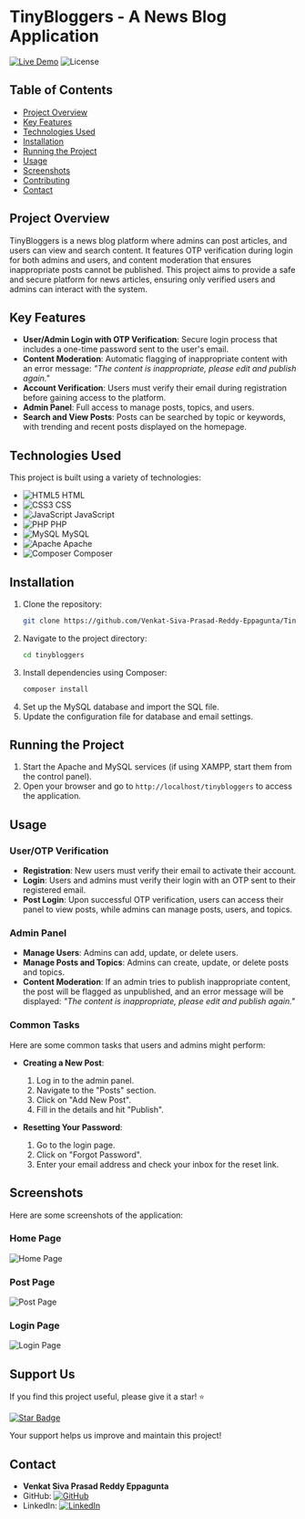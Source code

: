 # TinyBloggers - A News Blog Application

[![Live Demo](https://img.shields.io/badge/Live-Demo-brightgreen)](http://tinyblogger.alchosting.xyz/) ![License](https://img.shields.io/badge/license-MIT-blue)

## Table of Contents
- [Project Overview](#project-overview)
- [Key Features](#key-features)
- [Technologies Used](#technologies-used)
- [Installation](#installation)
- [Running the Project](#running-the-project)
- [Usage](#usage)
- [Screenshots](#screenshots)
- [Contributing](#contributing)
- [Contact](#contact)

## Project Overview
TinyBloggers is a news blog platform where admins can post articles, and users can view and search content. It features OTP verification during login for both admins and users, and content moderation that ensures inappropriate posts cannot be published. This project aims to provide a safe and secure platform for news articles, ensuring only verified users and admins can interact with the system.

## Key Features
- **User/Admin Login with OTP Verification**: Secure login process that includes a one-time password sent to the user's email.
- **Content Moderation**: Automatic flagging of inappropriate content with an error message: _"The content is inappropriate, please edit and publish again."_
- **Account Verification**: Users must verify their email during registration before gaining access to the platform.
- **Admin Panel**: Full access to manage posts, topics, and users.
- **Search and View Posts**: Posts can be searched by topic or keywords, with trending and recent posts displayed on the homepage.

## Technologies Used

This project is built using a variety of technologies:

- ![HTML5](https://img.shields.io/badge/HTML5-E34F26?style=flat&logo=html5&logoColor=white) HTML
- ![CSS3](https://img.shields.io/badge/CSS3-1572B6?style=flat&logo=css3&logoColor=white) CSS
- ![JavaScript](https://img.shields.io/badge/JavaScript-F7DF1E?style=flat&logo=javascript&logoColor=black) JavaScript
- ![PHP](https://img.shields.io/badge/PHP-777BB4?style=flat&logo=php&logoColor=white) PHP
- ![MySQL](https://img.shields.io/badge/MySQL-4479A1?style=flat&logo=mysql&logoColor=white) MySQL
- ![Apache](https://img.shields.io/badge/Apache-D22128?style=flat&logo=apache&logoColor=white) Apache
- ![Composer](https://img.shields.io/badge/Composer-885630?style=flat&logo=composer&logoColor=white) Composer

## Installation
1. Clone the repository:
   ```bash
   git clone https://github.com/Venkat-Siva-Prasad-Reddy-Eppagunta/TinyBlogger.git
2. Navigate to the project directory:
   ```bash
   cd tinybloggers
3. Install dependencies using Composer:
   ```bash
   composer install
4. Set up the MySQL database and import the SQL file.
5. Update the configuration file for database and email settings.

## Running the Project
1. Start the Apache and MySQL services (if using XAMPP, start them from the control panel).
2. Open your browser and go to `http://localhost/tinybloggers` to access the application.

## Usage

### User/OTP Verification
- **Registration**: New users must verify their email to activate their account.
- **Login**: Users and admins must verify their login with an OTP sent to their registered email.
- **Post Login**: Upon successful OTP verification, users can access their panel to view posts, while admins can manage posts, users, and topics.

### Admin Panel
- **Manage Users**: Admins can add, update, or delete users.
- **Manage Posts and Topics**: Admins can create, update, or delete posts and topics.
- **Content Moderation**: If an admin tries to publish inappropriate content, the post will be flagged as unpublished, and an error message will be displayed: _"The content is inappropriate, please edit and publish again."_

### Common Tasks
Here are some common tasks that users and admins might perform:

- **Creating a New Post**:
  1. Log in to the admin panel.
  2. Navigate to the "Posts" section.
  3. Click on "Add New Post".
  4. Fill in the details and hit "Publish".

- **Resetting Your Password**:
  1. Go to the login page.
  2. Click on "Forgot Password".
  3. Enter your email address and check your inbox for the reset link.

## Screenshots

Here are some screenshots of the application:

### Home Page
![Home Page](/Project/Home%20Page.png)

### Post Page
![Post Page](/Project/Post%20page.png)

### Login Page
![Login Page](/Project/Login%20Page.png)


## Support Us

If you find this project useful, please give it a star! ⭐

[![Star Badge](https://img.shields.io/github/stars/Venkat-Siva-Prasad-Reddy-Eppagunta/tinybloggers?style=social)](https://github.com/Venkat-Siva-Prasad-Reddy-Eppagunta/tinybloggers)

Your support helps us improve and maintain this project!


## Contact

- **Venkat Siva Prasad Reddy Eppagunta**
- GitHub: [![GitHub](https://img.shields.io/badge/GitHub-Venkat_Siva_Prasa_Reddy_Eppagunta-black?style=flat&logo=github&logoColor=white)](https://github.com/Venkat-Siva-Prasad-Reddy-Eppagunta)
- LinkedIn: [![LinkedIn](https://img.shields.io/badge/LinkedIn-Venka_Siva_Prasa_Reddy_Eppagunta-blue?style=flat&logo=linkedin&logoColor=white)](https://www.linkedin.com/in/venkata-siva-prasad-reddy-eppagunta-1b25ab168/)

